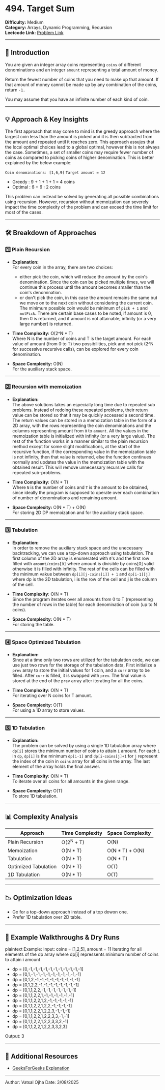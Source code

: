 # 494. Target Sum

**Difficulty:** Medium  
**Category:** Arrays, Dynamic Programming, Recursion  
**Leetcode Link:** [Problem Link](https://leetcode.com/problems/coin-change)

---

## 📝 Introduction

You are given an integer array coins representing `coins` of different denominations and an integer `amount` representing a total amount of money.

Return the fewest number of coins that you need to make up that amount. If that amount of money cannot be made up by any combination of the coins, return `-1.`

You may assume that you have an infinite number of each kind of coin.

---

## 💡 Approach & Key Insights

The first approach that may come to mind is the greedy approach where the largest coin less than the amount is picked and it is then subtracted from the amount and repeated until it reaches zero. This approach assujes that the local optimal choices lead to a global optimal, however this is not always the case. Sometimes, a set of smaller coins may require fewer number of coins as compared to picking coins of higher denomination. This is better explained by the below example:

`Coin denominations: [1,6,9]`
`Target amount = 12`
- Greedy : 9 + 1 + 1 + 1 = 4 coins
- Optimal : 6 + 6 : 2 coins


This problem can instead be solved by generating all possible combinations using recursion. However, recursion without memoization can severely impact the time complexity of the problem and can exceed the time limit for most of the cases.

---

## 🛠️ Breakdown of Approaches

### 1️⃣ Plain Recursion

- **Explanation:**  
  For every coin in the array, there are two choices:
  - either pick the coin, which will reduce the amount by the coin's denomination. Since the coin can be picked multiple times, we will continue this process until the amount becomes smaller than the coin's denomination. 
  - or don't pick the coin, in this case the amount remains the same but we move on to the next coin without considering the current coin. 
  The minimum possible coin would be minimum of `pick + 1` and `notPick`. There are certain base cases to be noted, if amount is 0, then 0 is returned, and if amount is not attainable, infinity (or a very large number) is returned.
    

- **Time Complexity:** O(2^N * T)  
   Where N is the number of coins and T is the target amount. For each value of amount (from 0 to T) two possibilities, pick and not pick (2^N for successive recursive calls), can be explored for every coin denomination.

- **Space Complexity:** O(N)  
  For the auxiliary stack space.


---

### 2️⃣ Recursion with memoization

- **Explanation:**  
  The above solutions takes an especially long time due to repeated sub problems. Instead of redoing these repeated problems, their return value can be stored so that it may be quickly accessed a second time. The return values can be stored in a memoization table in the form of a 2D array, with the rows representing the coin denominations and the columns representing amount from `0` to `amount`. All the values in the memoization table is initialized with infinity (or a very large value). The rest of the function works in a manner similar to the plain recursion method except for some slight modifications, at the start of the recursive function, if the corresponding value in the memoization table is not infinity, then that value is returned, else the function continues normally and updates the value in the memoization table with the obtained result. This will remove unnecessary recursive calls for repeated sub-problems. 

- **Time Complexity:** O(N * T)  
  Where `N` is the number of coins and `T` is the amount to be obtained, since ideally the program is supposed to operate over each combination of number of denominations and remaining amount. 

- **Space Complexity:** O(N * T) + O(N)  
  For storing 2D DP memoization and for the auxiliary stack space.


---

### 3️⃣ Tabulation

- **Explanation:**  
  In order to remove the auxiliary stack space and the unecessary backtracking, we can use a top-down approach using tabulation. The first column of the 2D array is enumerated with `0`'s and the first row filled with `amount/coins[0]` where amount is divisible by coins[0] valid otherwise it is filled with infinity. The rest of the cells can be filled with the minimum vakue between `dp[i][j-coins[i]] + 1` and `dp[i-1][j]` where dp is the 2D tabulation, i is the row of the cell and j is the column of the cell.

- **Time Complexity:** O(N * T)  
  Since the program iterates over all amounts from 0 to T (representing the number of rows in the table) for each denomination of coin (up to N coins).

- **Space Complexity:** O(N * T)  
  For storing the table.

---

### 4️⃣ Space Optimized Tabulation

- **Explanation:**  
  Since at a time only two rows are utilized for the tabulation code, we can use just two rows for the storage of the tabulation data, First initialize a `prev` array to store the initial values for 1 coin, and a `curr` array to be filled. After `curr` is filled, it is swapped with `prev`. The final value is stored at the end of the `prev` array after iterating for all the coins.

- **Time Complexity:** O(N * T)  
  For iterating over N coins for T amount.

- **Space Complexity:** O(T)  
  For using a 1D array to store values.


---

### 5️⃣ 1D Tabulation

- **Explanation:**  
  The problem can be solved by using a single 1D tabulation array where `dp[i]` stores the minimum number of coins to attain `i` amount. For each `i` in `dp`, `dp[i]` is the minimum `dp[i-1]` and `dp[i-coins[j]+1` for `j` represent the index of the coin in `coins` array for all coins in the array. The last element of the array holds the final answer.

- **Time Complexity:** O(N * T)  
  To iterate over all coins for all amounts in the given range.

- **Space Complexity:** O(T)  
  To store 1D tabulation.


---

## 📊 Complexity Analysis

| Approach                | Time Complexity           | Space Complexity       |
| ----------------------- | ------------------------- | ---------------------- |
| Plain Recursion         | O(2<sup>N</sup> + T)       | O(N)                   |
| Memoization             | O(N * T)                  | O(N * T) + O(N)        |
| Tabulation              | O(N * T)                  | O(N * T)               |
| Optimized Tabulation    | O(N * T)                  | O(T)                   |
| 1D Tabulation           | O(N * T)                  | O(T)                   |

---

## 📉 Optimization Ideas

- Go for a top-down approach instead of a top dowon one.
- Prefer 1D tabulation over 2D table.

---

## 📌 Example Walkthroughs & Dry Runs

plaintext
Example:
Input: coins = [1,2,5], amount = 11
Iterating for all elements of the dp array where dp[i] repressents minimum number of coins to attain i amount
- dp = [0,-1,-1,-1,-1,-1,-1,-1,-1,-1,-1,-1]
- dp = [0,1,-1,-1,-1,-1,-1,-1,-1,-1,-1,-1]
- dp = [0,1,2,-1,-1,-1,-1,-1,-1,-1,-1,-1]
- dp = [0,1,2,2,-1,-1,-1,-1,-1,-1,-1,-1]
- dp = [0,1,1,2,2,-1,-1,-1,-1,-1,-1,-1]
- dp = [0,1,1,2,2,1,-1,-1,-1,-1,-1,-1]
- dp = [0,1,1,2,2,1,2,-1,-1,-1,-1,-1]
- dp = [0,1,1,2,2,1,2,2,-1,-1,-1,-1]
- dp = [0,1,1,2,2,1,2,2,3,-1,-1,-1]
- dp = [0,1,1,2,2,1,2,2,3,3,-1,-1]
- dp = [0,1,1,2,2,1,2,2,3,3,2,-1]
- dp = [0,1,1,2,2,1,2,2,3,3,2,3]


Output: 3

---

## 🔗 Additional Resources

- [GeeksForGeeks Explanation](https://www.geeksforgeeks.org/dsa/coin-change-dp-7/)

---

Author: Vatsal Ojha 
Date: 3/08/2025
